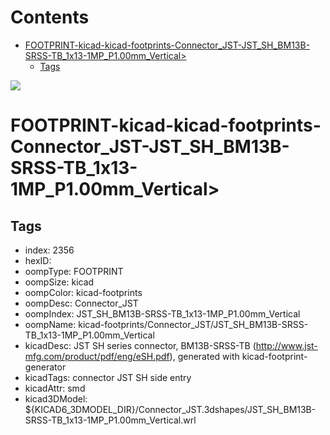 



Contents
========

* [FOOTPRINT-kicad-kicad-footprints-Connector_JST-JST_SH_BM13B-SRSS-TB_1x13-1MP_P1.00mm_Vertical>](#footprint-kicad-kicad-footprints-connector_jst-jst_sh_bm13b-srss-tb_1x13-1mp_p100mm_vertical)
	* [Tags](#tags)
  
![][im]
# FOOTPRINT-kicad-kicad-footprints-Connector_JST-JST_SH_BM13B-SRSS-TB_1x13-1MP_P1.00mm_Vertical>

## Tags

- index: 2356
- hexID: 
- oompType: FOOTPRINT
- oompSize: kicad
- oompColor: kicad-footprints
- oompDesc: Connector_JST
- oompIndex: JST_SH_BM13B-SRSS-TB_1x13-1MP_P1.00mm_Vertical
- oompName: kicad-footprints/Connector_JST/JST_SH_BM13B-SRSS-TB_1x13-1MP_P1.00mm_Vertical
- kicadDesc: JST SH series connector, BM13B-SRSS-TB (http://www.jst-mfg.com/product/pdf/eng/eSH.pdf), generated with kicad-footprint-generator
- kicadTags: connector JST SH side entry
- kicadAttr: smd
- kicad3DModel: ${KICAD6_3DMODEL_DIR}/Connector_JST.3dshapes/JST_SH_BM13B-SRSS-TB_1x13-1MP_P1.00mm_Vertical.wrl



[im]: image.png
